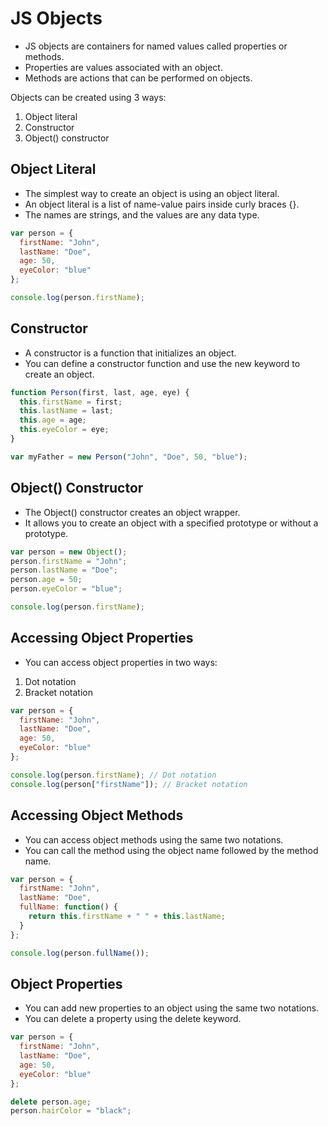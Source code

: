 # JS Objects
- JS objects are containers for named values called properties or methods.
- Properties are values associated with an object.
- Methods are actions that can be performed on objects.

Objects can be created using 3 ways:
1. Object literal
2. Constructor
3. Object() constructor

## Object Literal
- The simplest way to create an object is using an object literal.
- An object literal is a list of name-value pairs inside curly braces {}.
- The names are strings, and the values are any data type.

```javascript
var person = {
  firstName: "John",
  lastName: "Doe",
  age: 50,
  eyeColor: "blue"
};

console.log(person.firstName);
```

## Constructor
- A constructor is a function that initializes an object.
- You can define a constructor function and use the new keyword to create an object.

```javascript
function Person(first, last, age, eye) {
  this.firstName = first;
  this.lastName = last;
  this.age = age;
  this.eyeColor = eye;
}

var myFather = new Person("John", "Doe", 50, "blue");
```

## Object() Constructor
- The Object() constructor creates an object wrapper.
- It allows you to create an object with a specified prototype or without a prototype.

```javascript
var person = new Object();
person.firstName = "John";
person.lastName = "Doe";
person.age = 50;
person.eyeColor = "blue";

console.log(person.firstName);
```

## Accessing Object Properties
- You can access object properties in two ways:
1. Dot notation
2. Bracket notation

```javascript
var person = {
  firstName: "John",
  lastName: "Doe",
  age: 50,
  eyeColor: "blue"
};

console.log(person.firstName); // Dot notation
console.log(person["firstName"]); // Bracket notation
```

## Accessing Object Methods
- You can access object methods using the same two notations.
- You can call the method using the object name followed by the method name.

```javascript
var person = {
  firstName: "John",
  lastName: "Doe",
  fullName: function() {
    return this.firstName + " " + this.lastName;
  }
};

console.log(person.fullName());
```

## Object Properties
- You can add new properties to an object using the same two notations.
- You can delete a property using the delete keyword.

```javascript
var person = {
  firstName: "John",
  lastName: "Doe",
  age: 50,
  eyeColor: "blue"
};

delete person.age;
person.hairColor = "black";
```
